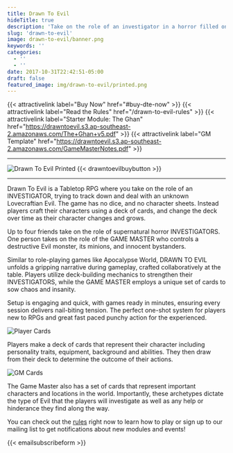 ```yaml
---
title: Drawn To Evil
hideTitle: true
description: 'Take on the role of an investigator in a horror filled one session story whilst one of your friends takes on the role of the Game Master, who controls a destructive Evil monster, their minions and innocent bystanders.'
slug: 'drawn-to-evil'
image: drawn-to-evil/banner.png
keywords: ''
categories:
  - ''
  - ''
date: 2017-10-31T22:42:51-05:00
draft: false
featured_image: img/drawn-to-evil/printed.png
---
```


{{< attractivelink label="Buy Now" href="#buy-dte-now" >}}
{{< attractivelink label="Read the Rules" href="/drawn-to-evil-rules" >}}
{{< attractivelink label="Starter Module: The Ghan" href="https://drawntoevil.s3.ap-southeast-2.amazonaws.com/The+Ghan+v5.pdf" >}}
{{< attractivelink label="GM Template" href="https://drawntoevil.s3.ap-southeast-2.amazonaws.com/GameMasterNotes.pdf" >}}


---

![Drawn To Evil Printed](/img/drawn-to-evil/printed.png)
{{< drawntoevilbuybutton >}}

---
Drawn To Evil is a Tabletop RPG where you take on the role of an INVESTIGATOR, trying to track down and deal with an unknown Lovecraftian Evil. The game has no dice, and no character sheets. Instead players craft their characters using a deck of cards, and change the deck over time as their character changes and grows.

Up to four friends take on the role of supernatural horror INVESTIGATORS. One person takes on the role of the GAME MASTER who controls a destructive Evil monster, its minions, and innocent bystanders.

Similar to role-playing games like Apocalypse World, DRAWN TO EVIL unfolds a gripping narrative during gameplay, crafted collaboratively at the table. Players utilize deck-building mechanics to strengthen their INVESTIGATORS, while the GAME MASTER employs a unique set of cards to sow chaos and insanity.

Setup is engaging and quick, with games ready in minutes, ensuring every session delivers nail-biting tension. The perfect one-shot system for players new to RPGs and great fast paced punchy action for the experienced.

![Player Cards](/img/drawn-to-evil/showcase.png)

Players make a deck of cards that represent their character including personality traits, equipment, background and abilities. They then draw from their deck to determine the outcome of their actions.

![GM Cards](/img/drawn-to-evil/showcase_dm.png)

The Game Master also has a set of cards that represent important characters and locations in the world. Importantly, these archetypes dictate the type of Evil that the players will investigate as well as any help or hinderance they find along the way.

You can check out the [rules](/drawn-to-evil-rules) right now to learn how to play or sign up to our mailing list to get notifications about new modules and events!

{{< emailsubscribeform >}}
